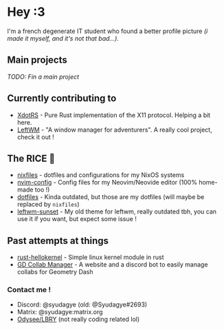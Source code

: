 # Hey :3

I'm a french degenerate IT student who found a better profile picture *(i made it myself, and it's not that bad...)*.

## Main projects

*TODO: Fin a main project*

## Currently contributing to

- [XdotRS](https://github.com/XdotRS) - Pure Rust implementation of the X11 protocol. Helping a bit here.
- [LeftWM](https://github.com/leftwm/leftwm) - "A window manager for adventurers". A really cool project, check it out !

## The RICE 🍚

- [nixfiles](https://github.com/Syudagye/nixfiles) - dotfiles and configurations for my NixOS systems
- [nvim-config](https://github.com/Syudagye/nvim-config) - Config files for my Neovim/Neovide editor (100% home-made too !)
- [dotfiles](https://github.com/Syudagye/dotfiles) - Kinda outdated, but those are my dotfiles (will maybe be replaced by `nixfiles`)
- [leftwm-sunset](https://github.com/Syudagye/leftwm-sunset) - My old theme for leftwm, really outdated tbh, you can use it if you want, but expect some issue !

## Past attempts at things

- [rust-hellokernel](https://github.com/Syudagye/rust-hellokernel) - Simple linux kernel module in rust
- [GD Collab Manager](https://github.com/Syudagye/GDCollabManager) - A website and a discord bot to easily manage collabs for Geometry Dash

### Contact me !

- Discord: @syudagye (old: @Syudagye#2693)
- Matrix: @syudagye:matrix.org
- [Odysee/LBRY](https://odysee.com/@Syudagye:4e835668985480fd43683862e327981c7f965cc4) (not really coding related lol)

